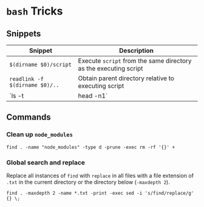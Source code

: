 # `bash` Tricks

## Snippets

Snippet|Description
---|---
`$(dirname $0)/script`|Execute `script` from the same directory as the executing script
`readlink -f $(dirname $0)/..`|Obtain parent directory relative to executing script
`ls -t | head -n1`|Get most recently modified file from directory

## Commands

### Clean up `node_modules`

```shell script
find . -name "node_modules" -type d -prune -exec rm -rf '{}' +
```

### Global search and replace

Replace all instances of `find` with `replace` in all files with a file extension of `.txt` in the current directory
or the directory below (`-maxdepth 2`). 

```shell script
find . -maxdepth 2 -name *.txt -print -exec sed -i 's/find/replace/g' {} \;
```